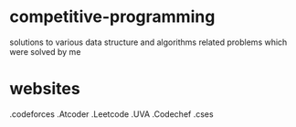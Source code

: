 # competitive-programming
solutions to various data structure and algorithms related problems which were solved by me 

# websites
.codeforces
.Atcoder
.Leetcode
.UVA
.Codechef
.cses